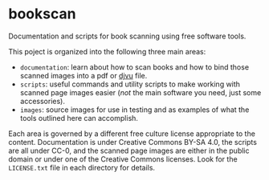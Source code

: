 # bookscan
Documentation and scripts for book scanning using free software tools.

This poject is organized into the following three main areas:
 * `documentation`: learn about how to scan books and how to bind those scanned images into a pdf or [djvu](https://en.wikipedia.org/wiki/DjVu) file.
 * `scripts`: useful commands and utility scripts to make working with scanned page images easier (*not* the main software you need, just some accessories).
 * `images`: source images for use in testing and as examples of what the tools outlined here can accomplish.

Each area is governed by a different free culture license appropriate to the content. Documentation is under Creative Commons BY-SA 4.0, the scripts are all under CC-0, and the scanned page images are either in the public domain or under one of the Creative Commons licenses. Look for the `LICENSE.txt` file in each directory for details.
